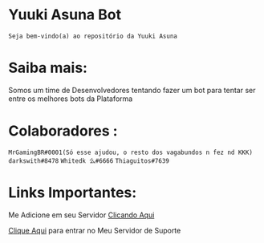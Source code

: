 # Yuuki Asuna Bot
`Seja bem-vindo(a) ao repositório da Yuuki Asuna`

# Saiba mais:
Somos um time de Desenvolvedores tentando fazer um bot para tentar ser entre os melhores bots da Plataforma

# Colaboradores :

`MrGamingBR#0001(Só esse ajudou, o resto dos vagabundos n fez nd KKK)`
`darkswith#8478`
`Whitedk 么#6666`
`Thiaguitos#7639`

# Links Importantes:

Me Adicione em seu Servidor [Clicando Aqui](https://discord.com/api/oauth2/authorize?client_id=711341613930250330&permissions=8&scope=bot)

[Clique Aqui](https://discord.gg/8eYxh49) para entrar no Meu Servidor de Suporte
